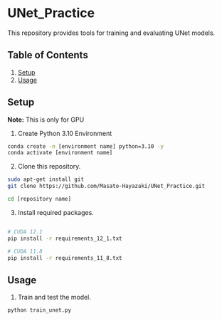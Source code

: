 # UNet_Practice

This repository provides tools for training and evaluating UNet models. 

## Table of Contents

1. [Setup](#setup)
2. [Usage](#usage)

## Setup 

**Note:** This is only for GPU
1. Create Python 3.10 Environment
```bash
conda create -n [environment name] python=3.10 -y
conda activate [environment name]
```
2. Clone this repository.

```bash
sudo apt-get install git
git clone https://github.com/Masato-Hayazaki/UNet_Practice.git

cd [repository name]
```

3. Install required packages.

```bash

# CUDA 12.1
pip install -r requirements_12_1.txt

# CUDA 11.8
pip install -r requirements_11_8.txt
```

## Usage

1. Train and test the model.

```bash
python train_unet.py
```

